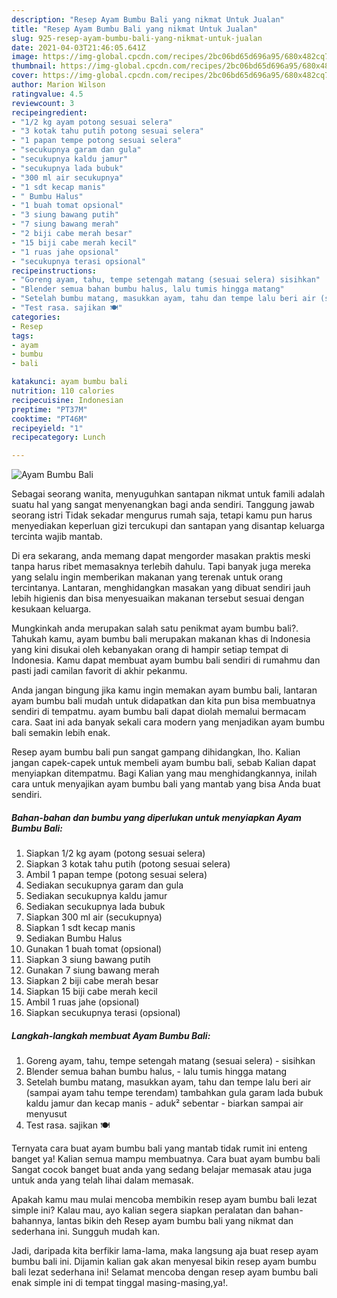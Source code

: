 ```yaml
---
description: "Resep Ayam Bumbu Bali yang nikmat Untuk Jualan"
title: "Resep Ayam Bumbu Bali yang nikmat Untuk Jualan"
slug: 925-resep-ayam-bumbu-bali-yang-nikmat-untuk-jualan
date: 2021-04-03T21:46:05.641Z
image: https://img-global.cpcdn.com/recipes/2bc06bd65d696a95/680x482cq70/ayam-bumbu-bali-foto-resep-utama.jpg
thumbnail: https://img-global.cpcdn.com/recipes/2bc06bd65d696a95/680x482cq70/ayam-bumbu-bali-foto-resep-utama.jpg
cover: https://img-global.cpcdn.com/recipes/2bc06bd65d696a95/680x482cq70/ayam-bumbu-bali-foto-resep-utama.jpg
author: Marion Wilson
ratingvalue: 4.5
reviewcount: 3
recipeingredient:
- "1/2 kg ayam potong sesuai selera"
- "3 kotak tahu putih potong sesuai selera"
- "1 papan tempe potong sesuai selera"
- "secukupnya garam dan gula"
- "secukupnya kaldu jamur"
- "secukupnya lada bubuk"
- "300 ml air secukupnya"
- "1 sdt kecap manis"
- " Bumbu Halus"
- "1 buah tomat opsional"
- "3 siung bawang putih"
- "7 siung bawang merah"
- "2 biji cabe merah besar"
- "15 biji cabe merah kecil"
- "1 ruas jahe opsional"
- "secukupnya terasi opsional"
recipeinstructions:
- "Goreng ayam, tahu, tempe setengah matang (sesuai selera) sisihkan"
- "Blender semua bahan bumbu halus, lalu tumis hingga matang"
- "Setelah bumbu matang, masukkan ayam, tahu dan tempe lalu beri air (sampai ayam tahu tempe terendam) tambahkan gula garam lada bubuk kaldu jamur dan kecap manis aduk² sebentar biarkan sampai air menyusut"
- "Test rasa. sajikan 🍽"
categories:
- Resep
tags:
- ayam
- bumbu
- bali

katakunci: ayam bumbu bali 
nutrition: 110 calories
recipecuisine: Indonesian
preptime: "PT37M"
cooktime: "PT46M"
recipeyield: "1"
recipecategory: Lunch

---
```



![Ayam Bumbu Bali](https://img-global.cpcdn.com/recipes/2bc06bd65d696a95/680x482cq70/ayam-bumbu-bali-foto-resep-utama.jpg)

Sebagai seorang wanita, menyuguhkan santapan nikmat untuk famili adalah suatu hal yang sangat menyenangkan bagi anda sendiri. Tanggung jawab seorang istri Tidak sekadar mengurus rumah saja, tetapi kamu pun harus menyediakan keperluan gizi tercukupi dan santapan yang disantap keluarga tercinta wajib mantab.

Di era  sekarang, anda memang dapat mengorder masakan praktis meski tanpa harus ribet memasaknya terlebih dahulu. Tapi banyak juga mereka yang selalu ingin memberikan makanan yang terenak untuk orang tercintanya. Lantaran, menghidangkan masakan yang dibuat sendiri jauh lebih higienis dan bisa menyesuaikan makanan tersebut sesuai dengan kesukaan keluarga. 



Mungkinkah anda merupakan salah satu penikmat ayam bumbu bali?. Tahukah kamu, ayam bumbu bali merupakan makanan khas di Indonesia yang kini disukai oleh kebanyakan orang di hampir setiap tempat di Indonesia. Kamu dapat membuat ayam bumbu bali sendiri di rumahmu dan pasti jadi camilan favorit di akhir pekanmu.

Anda jangan bingung jika kamu ingin memakan ayam bumbu bali, lantaran ayam bumbu bali mudah untuk didapatkan dan kita pun bisa membuatnya sendiri di tempatmu. ayam bumbu bali dapat diolah memalui bermacam cara. Saat ini ada banyak sekali cara modern yang menjadikan ayam bumbu bali semakin lebih enak.

Resep ayam bumbu bali pun sangat gampang dihidangkan, lho. Kalian jangan capek-capek untuk membeli ayam bumbu bali, sebab Kalian dapat menyiapkan ditempatmu. Bagi Kalian yang mau menghidangkannya, inilah cara untuk menyajikan ayam bumbu bali yang mantab yang bisa Anda buat sendiri.

<!--inarticleads1-->

##### Bahan-bahan dan bumbu yang diperlukan untuk menyiapkan Ayam Bumbu Bali:

1. Siapkan 1/2 kg ayam (potong sesuai selera)
1. Siapkan 3 kotak tahu putih (potong sesuai selera)
1. Ambil 1 papan tempe (potong sesuai selera)
1. Sediakan secukupnya garam dan gula
1. Sediakan secukupnya kaldu jamur
1. Sediakan secukupnya lada bubuk
1. Siapkan 300 ml air (secukupnya)
1. Siapkan 1 sdt kecap manis
1. Sediakan  Bumbu Halus
1. Gunakan 1 buah tomat (opsional)
1. Siapkan 3 siung bawang putih
1. Gunakan 7 siung bawang merah
1. Siapkan 2 biji cabe merah besar
1. Siapkan 15 biji cabe merah kecil
1. Ambil 1 ruas jahe (opsional)
1. Siapkan secukupnya terasi (opsional)




<!--inarticleads2-->

##### Langkah-langkah membuat Ayam Bumbu Bali:

1. Goreng ayam, tahu, tempe setengah matang (sesuai selera) - sisihkan
1. Blender semua bahan bumbu halus, - lalu tumis hingga matang
1. Setelah bumbu matang, masukkan ayam, tahu dan tempe lalu beri air (sampai ayam tahu tempe terendam) tambahkan gula garam lada bubuk kaldu jamur dan kecap manis - aduk² sebentar - biarkan sampai air menyusut
1. Test rasa. sajikan 🍽




Ternyata cara buat ayam bumbu bali yang mantab tidak rumit ini enteng banget ya! Kalian semua mampu membuatnya. Cara buat ayam bumbu bali Sangat cocok banget buat anda yang sedang belajar memasak atau juga untuk anda yang telah lihai dalam memasak.

Apakah kamu mau mulai mencoba membikin resep ayam bumbu bali lezat simple ini? Kalau mau, ayo kalian segera siapkan peralatan dan bahan-bahannya, lantas bikin deh Resep ayam bumbu bali yang nikmat dan sederhana ini. Sungguh mudah kan. 

Jadi, daripada kita berfikir lama-lama, maka langsung aja buat resep ayam bumbu bali ini. Dijamin kalian gak akan menyesal bikin resep ayam bumbu bali lezat sederhana ini! Selamat mencoba dengan resep ayam bumbu bali enak simple ini di tempat tinggal masing-masing,ya!.

